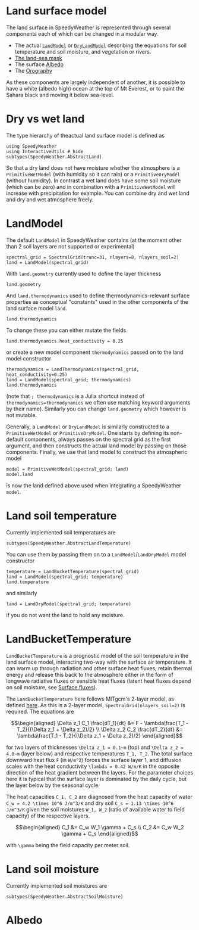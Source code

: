 # Land surface model

The land surface in SpeedyWeather is represented through several
components each of which can be changed in a modular way.

- The actual [`LandModel`](@ref) or [`DryLandModel`](@ref) describing the equations for soil temperature and soil moisture, and vegetation or rivers.
- [The land-sea mask](@ref)
- The surface [Albedo](@ref)
- The [Orography](@ref)

As these components are largely independent of another,
it is possible to have a white (albedo high) ocean at the
top of Mt Everest, or to paint the Sahara black and moving
it below sea-level.

# Dry vs wet land

The type hierarchy of theactual land surface model is defined as

```@example land
using SpeedyWeather
using InteractiveUtils # hide
subtypes(SpeedyWeather.AbstractLand)
```
So that a dry land does not have moisture whether the atmosphere
is a `PrimitiveWetModel` (with humidity so it can rain) or a
`PrimitiveDryModel` (without humidity). In contrast a wet land
does have some soil moisture (which can be zero) and in combination
with a `PrimitiveWetModel` will increase with precipitation for
example. You can combine dry and wet land and dry and wet atmosphere
freely.

# LandModel

The default `LandModel` in SpeedyWeather contains
(at the moment other than 2 soil layers are not supported or experimental)

```@example land
spectral_grid = SpectralGrid(trunc=31, nlayers=8, nlayers_soil=2)
land = LandModel(spectral_grid)
```

With `land.geometry` currently used to define the layer thickness

```@example land
land.geometry
```

And `land.thermodynamics` used to define thermodynamics-relevant
surface properties as conceptual "constants" used in the
other components of the land surface model `land`.

```@example land
land.thermodynamics
```

To change these you can either mutate the fields

```@example land
land.thermodynamics.heat_conductivity = 0.25
```

or create a new model component `thermodynamics` 
passed on to the land model constructor

```@example land
thermodynamics = LandThermodynamics(spectral_grid, heat_conductivity=0.25)
land = LandModel(spectral_grid; thermodynamics)
land.thermodynamics
```

(note that `; thermodynamics` is a Julia shortcut instead of `thermodynamics=thermodynamics`
we often use matching keyword arguments by their name).
Similarly you can change `land.geometry` which however is not mutable.

Generally, a `LandModel` or `DryLandModel` is similarly constructed to a `PrimitiveWetModel`
or `PrimitiveDryModel`. One starts by defining its non-default components,
always passes on the spectral grid as the first argument, and then constructs
the actual land model by passing on those components.
Finally, we use that land model to construct the atmospheric model

```@example land
model = PrimitiveWetModel(spectral_grid; land)
model.land
```

is now the land defined above used when integrating a SpeedyWeather `model`.

# Land soil temperature

Currently implemented soil temperatures are

```@example land
subtypes(SpeedyWeather.AbstractLandTemperature)
```

You can use them by passing them on to a
`LandModel`/`LandDryModel` model constructor

```@example
temperature = LandBucketTemperature(spectral_grid)
land = LandModel(spectral_grid; temperature)
land.temperature
```

and similarly

```@example
land = LandDryModel(spectral_grid; temperature)
```

if you do not want the land to hold any moisture.

# LandBucketTemperature

`LandBucketTemperature` is a prognostic model of the soil temperature
in the land surface model, interacting two-way with the surface air
temperature. It can warm up through radiation and other surface heat fluxes,
retain thermal energy and release this back to the atmosphere either
in the form of longwave radiative fluxes or sensible heat fluxes
(latent heat fluxes depend on soil moisture, see [Surface fluxes](@ref)).

The `LandBucketTemperature` here follows MITgcm's 2-layer model, as defined
[here](https://mitgcm.readthedocs.io/en/latest/phys_pkgs/land.html).
As this is a 2-layer model, `SpectralGrid(nlayers_soil=2)` is required.
The equations are

```math
\begin{aligned}
\Delta z_1 C_1 \frac{dT_1}{dt} &= F - \lambda\frac{T_1 - T_2}{(\Delta z_1 + \Delta z_2)/2} \\
\Delta z_2 C_2 \frac{dT_2}{dt} &= \lambda\frac{T_1 - T_2}{(\Delta z_1 + \Delta z_2)/2}
\end{aligned}
```

for two layers of thicknesses ``\Delta z_1 = 0.1~m`` (top) and ``\Delta z_2 = 4.0~m`` (layer below)
and respective temperatures ``T_1, T_2``. The total surface downward heat flux
`F` (in ``W/m^2``) forces the surface layer 1, and diffusion scales with the heat conductivity
``\lambda = 0.42 W/m/K`` in the opposite direction of the heat gradient between the layers.
For the parameter choices here it is typical that the surface layer is dominated by the daily cycle,
but the layer below by the seasonal cycle.

The heat capacities ``C_1, C_2`` are diagnosed from the heat capacity of water
``C_w = 4.2 \times 10^6 J/m^3/K`` and dry soil ``C_s = 1.13 \times 10^6 J/m^3/K``
given the soil moistures ``W_1, W_2`` (ratio of available water to field capacity)
of the respective layers.

```math
\begin{aligned}
C_1 &= C_w W_1 \gamma + C_s \\
C_2 &= C_w W_2 \gamma + C_s
\end{aligned}
```

with ``\gamma`` being the field capacity per meter soil.

# Land soil moisture

Currently implemented soil moistures are

```@example land
subtypes(SpeedyWeather.AbstractSoilMoisture)
```



# Albedo